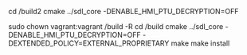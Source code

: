 cd /build2
cmake ../sdl_core -DENABLE_HMI_PTU_DECRYPTION=OFF 





sudo chown vagrant:vagrant /build -R
cd /build
cmake ../sdl_core -DENABLE_HMI_PTU_DECRYPTION=OFF -DEXTENDED_POLICY=EXTERNAL_PROPRIETARY
make
make install
